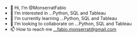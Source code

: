 - 👋 Hi, I’m @MonserratFabio
- 👀 I’m interested in ...Python, SQL and Tableau
- 🌱 I’m currently learning ...Python, SQL and Tableau
- 💞️ I’m looking to collaborate on ...Python, SQL and Tableau
- 📫 How to reach me ...fabio.monserrat@gmail.com

<!---
MonserratFabio/MonserratFabio is a ✨ special ✨ repository because its `README.md` (this file) appears on your GitHub profile.
You can click the Preview link to take a look at your changes.
--->
